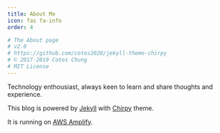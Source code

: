 ```yaml
---
title: About Me
icon: fas fa-info
order: 4

# The About page
# v2.0
# https://github.com/cotes2020/jekyll-theme-chirpy
# © 2017-2019 Cotes Chung
# MIT License
---
```



Technology enthousiast, always keen to learn and share thoughts and experience.

This blog is powered by <a href="https://jekyllrb.com" target="_blank" rel="noopener">Jekyll</a> with <a href="https://github.com/cotes2020/jekyll-theme-chirpy/" target="_blank" rel="noopener">Chirpy</a> theme.

It is running on <a href="https://aws.amazon.com/amplify/" target="_blank" rel="noopener">AWS Amplify</a>.
